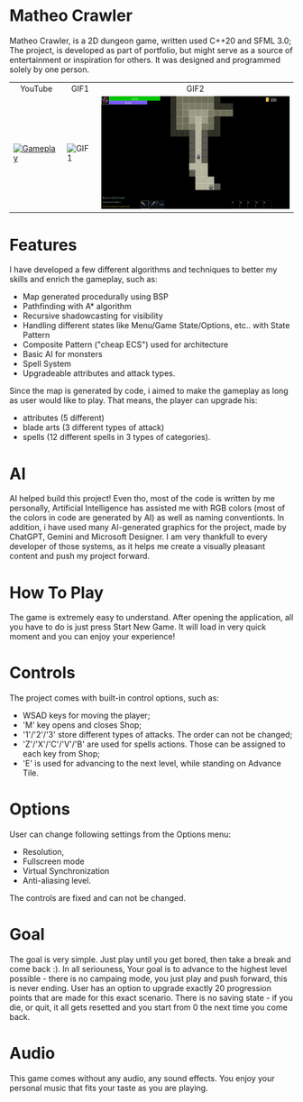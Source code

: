 # Matheo Crawler
Matheo Crawler, is a 2D dungeon game, written used C++20 and SFML 3.0;
The project, is developed as part of portfolio, but might serve as a source of entertainment or inspiration for others.
It was designed and programmed solely by one person.
<table>
  <tr>
    <td align="center">YouTube</td>
    <td align="center">GIF1</td>
    <td align="center">GIF2</td>
  </tr>
  <tr>
    <td>
      <a href="https://www.youtube.com/watch?v=kf6KJM5h47o">
        <img src="https://img.youtube.com/vi/kf6KJM5h47o/0.jpg" alt="Gameplay" height="200">
      </a>
    </td>
    <td>
      <img src="assets/gifs/gifone.gif" alt="GIF1" height="200">
    </td>
    <td>
      <img src="assets/gifs/giftwo.gif" alt="GIF2" height="200">
    </td>
  </tr>
</table>


# Features
I have developed a few different algorithms and techniques to better my skills and enrich the gameplay, such as:
  - Map generated procedurally using BSP
  - Pathfinding with A* algorithm
  - Recursive shadowcasting for visibility
  - Handling different states like Menu/Game State/Options, etc.. with State Pattern
  - Composite Pattern ("cheap ECS") used for architecture
  - Basic AI for monsters
  - Spell System
  - Upgradeable attributes and attack types.

Since the map is generated by code, i aimed to make the gameplay as long as user would like to play. That means, the player can upgrade his:
  - attributes (5 different)
  - blade arts (3 different types of attack)
  - spells (12 different spells in 3 types of categories).

# AI
AI helped build this project! Even tho, most of the code is written by me personally, Artificial Intelligence has assisted me with RGB colors (most of the colors in code are generated by AI) as well as naming conventionts. 
In addition, i have used many AI-generated graphics for the project, made by ChatGPT, Gemini and Microsoft Designer. I am very thankfull to every developer of those systems, as it helps me create a visually pleasant content and push my project forward.

# How To Play
The game is extremely easy to understand. After opening the application, all you have to do is just press Start New Game. It will load in very quick moment and you can enjoy your experience!

# Controls
The project comes with built-in control options, such as:
  - WSAD keys for moving the player;
  - 'M' key opens and closes Shop;
  - '1'/'2'/'3' store different types of attacks. The order can not be changed;
  - 'Z'/'X'/'C'/'V'/'B' are used for spells actions. Those can be assigned to each key from Shop;
  - 'E' is used for advancing to the next level, while standing on Advance Tile.

# Options
User can change following settings from the Options menu:
  - Resolution,
  - Fullscreen mode
  - Virtual Synchronization
  - Anti-aliasing level.

The controls are fixed and can not be changed.

# Goal
The goal is very simple. Just play until you get bored, then take a break and come back :). In all seriouness, Your goal is to advance to the highest level possible - there is no campaing mode, you just play and push forward, this is never ending. User has an option to upgrade exactly 20 progression points that are made for this exact scenario.
There is no saving state - if you die, or quit, it all gets resetted and you start from 0 the next time you come back.

# Audio
This game comes without any audio, any sound effects. You enjoy your personal music that fits your taste as you are playing.



